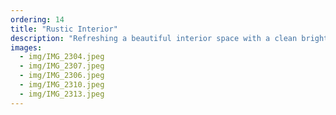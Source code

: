 ```yaml
---
ordering: 14
title: "Rustic Interior"
description: "Refreshing a beautiful interior space with a clean bright paint application"
images:
  - img/IMG_2304.jpeg
  - img/IMG_2307.jpeg
  - img/IMG_2306.jpeg
  - img/IMG_2310.jpeg
  - img/IMG_2313.jpeg
---
```

